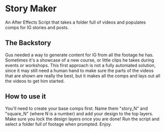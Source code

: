 # Story Maker
An After Effects Script that takes a folder full of videos and populates comps for IG stories and posts.

## The Backstory

Gus needed a way to generate content for IG from all the footage he has.
Sometimes it's a showcase of a new course, or little clips he takes during events or workshops.
This first approach is not a fully automated solution, since it may still need a human hand to make sure the parts of the videos that are shown are really the best, but it makes all the comps and lays out all the videos to get him started.

## How to use it
You'll need to create your base comps first.
Name them "story_N" and "square_N" (where N is a number) and add your design to the top layers. Make sure you lock the design layers once you are done!
Run the script and select a folder full of footage when prompted.
Enjoy.
